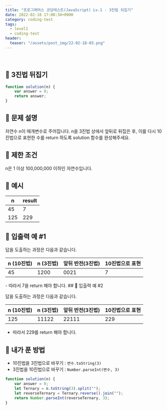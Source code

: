 ```yaml
---
title: "프로그래머스 코딩테스트(JavaScript) Lv.1 - 3진법 뒤집기"
date: 2022-02-18 17:08:34+0900
category: coding-test
tags:
  - level1
  - coding-test
header:
  teaser: "/assets/post_img/22-02-18-03.png"
---
```

<br>

## 🔹 3진법 뒤집기
```js
function solution(n) {
    var answer = 0;
    return answer;
}
```

## 🔹 문제 설명
자연수 n이 매개변수로 주어집니다. n을 3진법 상에서 앞뒤로 뒤집은 후, 이를 다시 10진법으로 표현한 수를 return 하도록 solution 함수를 완성해주세요.

## 🔹 제한 조건
n은 1 이상 100,000,000 이하인 자연수입니다.

## 🔹 예시
<table class="table" style="width:200px">
        <thead><tr>
<th>n</th>
<th>result</th>
</tr>
</thead>
        <tbody><tr>
<td>45</td>
<td>7</td>
</tr>
<tr>
<td>125</td>
<td>229</td>
</tr>
</tbody>
      </table>

## 🔹 입출력 예 #1
답을 도출하는 과정은 다음과 같습니다.
<table class="table">
        <thead><tr>
<th>n (10진법)</th>
<th>n (3진법)</th>
<th>앞뒤 반전(3진법)</th>
<th>10진법으로 표현</th>
</tr>
</thead>
        <tbody><tr>
<td>45</td>
<td>1200</td>
<td>0021</td>
<td>7</td>
</tr>
</tbody>
      </table>
- 따라서 7을 return 해야 합니다.
## 🔹 입출력 예 #2

답을 도출하는 과정은 다음과 같습니다.
<table class="table">
        <thead><tr>
<th>n (10진법)</th>
<th>n (3진법)</th>
<th>앞뒤 반전(3진법)</th>
<th>10진법으로 표현</th>
</tr>
</thead>
        <tbody><tr>
<td>125</td>
<td>11122</td>
<td>22111</td>
<td>229</td>
</tr>
</tbody>
      </table>

- 따라서 229를 return 해야 합니다.

## 🔹 내가 푼 방법

- 10진법을 3진법으로 바꾸기 : `변수.toString(3)`
- 3진법을 10진법으로 바꾸기 : `Number.parseInt(변수, 3)`

```js
function solution(n) {
    var answer = 0;
    let Ternary = n.toString(3).split("");
    let reverseTernary = Ternary.reverse().join("");
    return Number.parseInt(reverseTernary, 3);
}
```